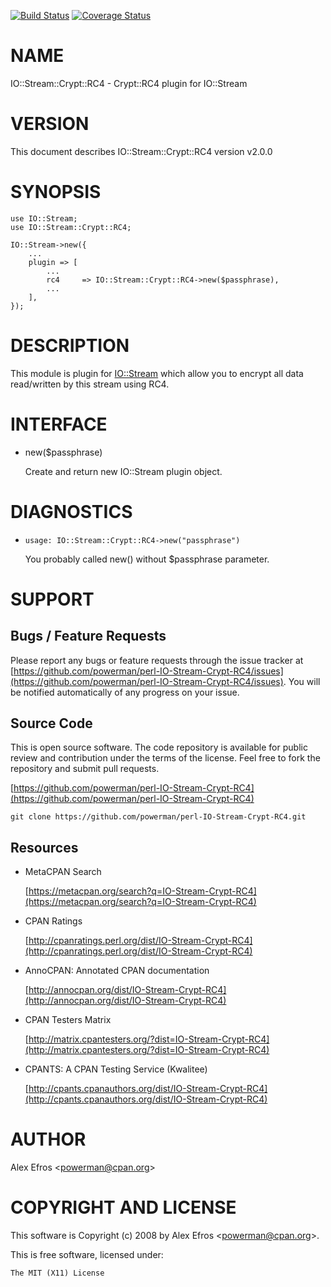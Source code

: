 [![Build Status](https://travis-ci.org/powerman/perl-IO-Stream-Crypt-RC4.svg?branch=master)](https://travis-ci.org/powerman/perl-IO-Stream-Crypt-RC4)
[![Coverage Status](https://coveralls.io/repos/powerman/perl-IO-Stream-Crypt-RC4/badge.svg?branch=master)](https://coveralls.io/r/powerman/perl-IO-Stream-Crypt-RC4?branch=master)

# NAME

IO::Stream::Crypt::RC4 - Crypt::RC4 plugin for IO::Stream

# VERSION

This document describes IO::Stream::Crypt::RC4 version v2.0.0

# SYNOPSIS

    use IO::Stream;
    use IO::Stream::Crypt::RC4;

    IO::Stream->new({
        ...
        plugin => [
            ...
            rc4     => IO::Stream::Crypt::RC4->new($passphrase),
            ...
        ],
    });

# DESCRIPTION

This module is plugin for [IO::Stream](https://metacpan.org/pod/IO::Stream) which allow you to encrypt all
data read/written by this stream using RC4.

# INTERFACE 

- new($passphrase)

    Create and return new IO::Stream plugin object.

# DIAGNOSTICS

- `usage: IO::Stream::Crypt::RC4->new("passphrase")`

    You probably called new() without $passphrase parameter.

# SUPPORT

## Bugs / Feature Requests

Please report any bugs or feature requests through the issue tracker
at [https://github.com/powerman/perl-IO-Stream-Crypt-RC4/issues](https://github.com/powerman/perl-IO-Stream-Crypt-RC4/issues).
You will be notified automatically of any progress on your issue.

## Source Code

This is open source software. The code repository is available for
public review and contribution under the terms of the license.
Feel free to fork the repository and submit pull requests.

[https://github.com/powerman/perl-IO-Stream-Crypt-RC4](https://github.com/powerman/perl-IO-Stream-Crypt-RC4)

    git clone https://github.com/powerman/perl-IO-Stream-Crypt-RC4.git

## Resources

- MetaCPAN Search

    [https://metacpan.org/search?q=IO-Stream-Crypt-RC4](https://metacpan.org/search?q=IO-Stream-Crypt-RC4)

- CPAN Ratings

    [http://cpanratings.perl.org/dist/IO-Stream-Crypt-RC4](http://cpanratings.perl.org/dist/IO-Stream-Crypt-RC4)

- AnnoCPAN: Annotated CPAN documentation

    [http://annocpan.org/dist/IO-Stream-Crypt-RC4](http://annocpan.org/dist/IO-Stream-Crypt-RC4)

- CPAN Testers Matrix

    [http://matrix.cpantesters.org/?dist=IO-Stream-Crypt-RC4](http://matrix.cpantesters.org/?dist=IO-Stream-Crypt-RC4)

- CPANTS: A CPAN Testing Service (Kwalitee)

    [http://cpants.cpanauthors.org/dist/IO-Stream-Crypt-RC4](http://cpants.cpanauthors.org/dist/IO-Stream-Crypt-RC4)

# AUTHOR

Alex Efros &lt;powerman@cpan.org>

# COPYRIGHT AND LICENSE

This software is Copyright (c) 2008 by Alex Efros &lt;powerman@cpan.org>.

This is free software, licensed under:

    The MIT (X11) License
